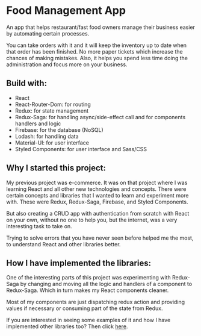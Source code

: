 # Food Management App

An app that helps restaurant/fast food owners manage their business easier by automating certain processes.

You can take orders with it and it will keep the inventory up to date when that order has been finished. No more paper tickets which increase the chances of making mistakes. Also, it helps you spend less time doing the administration and focus more on your business.

## Build with:

-   React
-   React-Router-Dom: for routing
-   Redux: for state management
-   Redux-Saga: for handling async/side-effect call and for components handlers and logic
-   Firebase: for the database (NoSQL)
-   Lodash: for handling data
-   Material-UI: for user interface
-   Styled Components: for user interface and Sass/CSS

## Why I started this project:

My previous project was e-commerce. It was on that project where I was learning React and all other new technologies and concepts. There were certain concepts and libraries that I wanted to learn and experiment more with. These were Redux, Redux-Saga, Firebase, and Styled Components.

But also creating a CRUD app with authentication from scratch with React on your own, without no one to help you, but the internet, was a very interesting task to take on.

Trying to solve errors that you have never seen before helped me the most, to understand React and other libraries better.

## How I have implemented the libraries:

One of the interesting parts of this project was experimenting with Redux-Saga by changing and moving all the logic and handlers of a component to Redux-Saga. Which in turn makes my React components cleaner.

Most of my components are just dispatching redux action and providing values if necessary or consuming part of the state from Redux.

If you are interested in seeing some examples of it and how I have implemented other libraries too? Then click [here](./src/documentation/README_IMPLEMENTATION.md).
